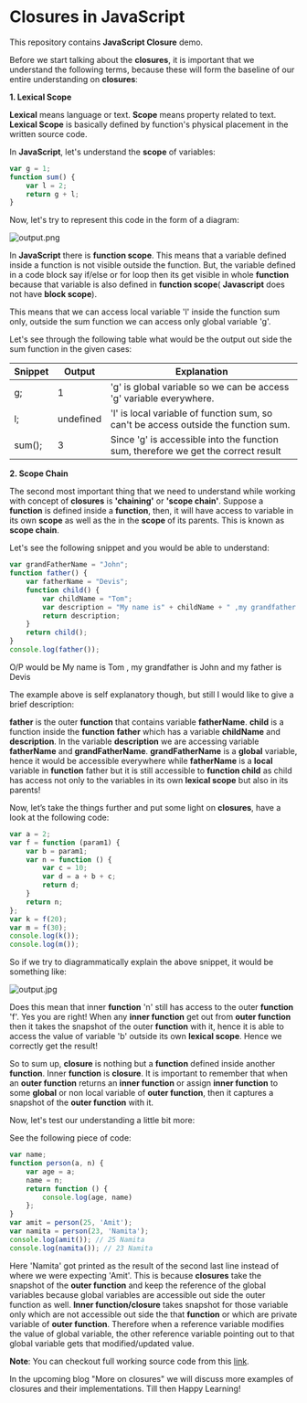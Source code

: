 Closures in JavaScript
======================

This repository contains **JavaScript Closure** demo.

Before we start talking about the **closures**, it is important that we understand the following terms, because these will form the baseline of our entire understanding on **closures**:

**1. Lexical Scope**

**Lexical** means language or text. **Scope** means property related to text. **Lexical Scope** is basically defined by function's physical placement in the written source code.

In **JavaScript**, let's understand the **scope** of variables:

```javascript
var g = 1;
function sum() {
    var l = 2;
    return g + l;
}
```

Now, let's try to represent this code in the form of a diagram:

![output.png](https://raw.githubusercontent.com/namita1990/Closures/master/lexical.png)

In **JavaScript** there is **function scope**. This means that a variable defined inside a function is not visible outside the function. But, the variable defined in a code block say if/else or for loop then its get visible in whole **function** because that variable is also defined in **function scope**( **Javascript** does not have **block scope**).

This means that we can access local variable 'l' inside the function sum only, outside the sum function we can access only global variable 'g'.

Let's see through the following table what would be the output out side the sum function in the given cases:

Snippet | Output     | Explanation
--------|------------|------------
g;      | 1          | 'g' is global variable so we can be access 'g' variable everywhere.
l;      | undefined  | 'l' is local variable of function sum, so can't be access outside the function sum.
sum();  | 3          | Since 'g' is accessible into the function sum, therefore we get the correct result

**2. Scope Chain**

The second most important thing that we need to understand while working with concept of **closures** is **'chaining'** or **'scope chain'**. Suppose a **function** is defined inside a **function**, then, it will have access to variable in its own **scope** as well as the in the **scope** of its parents. This is known as **scope chain**.

Let's see the following snippet and you would be able to understand:

```javascript
var grandFatherName = "John";
function father() {
    var fatherName = "Devis";
    function child() {
        var childName = "Tom";
        var description = "My name is" + childName + " ,my grandfather is " + grandfatherName + " and my father is " + fatherName;
        return description;
    }
    return child();
}
console.log(father());
```

O/P would be My name is Tom , my grandfather is John and my father is Devis

The example above is self explanatory though, but still I would like to give a brief description:

**father** is the outer **function** that contains variable **fatherName**. **child** is a function inside the **function** **father** which has a variable **childName** and **description**. In the variable **description** we are accessing variable **fatherName** and **grandFatherName**. **grandFatherName** is a **global** variable, hence it would be accessible everywhere while **fatherName** is a **local** variable in **function** father but it is still accessible to **function child** as child has access not only to the variables in its own **lexical scope** but also in its parents!

Now, let’s take the things further and put some light on **closures**, have a look at the following code:

```javascript
var a = 2;
var f = function (param1) {
    var b = param1;
    var n = function () {
        var c = 10;
        var d = a + b + c;
        return d;
    }
    return n;
};
var k = f(20);
var m = f(30);
console.log(k());
console.log(m());
```

So if we try to diagrammatically explain the above snippet, it would be something like:

![output.jpg](https://raw.githubusercontent.com/namita1990/Closures/master/closure.png)

Does this mean that inner **function** 'n' still has access to the outer **function** 'f'. Yes you are right! When any **inner function** get out from **outer function** then it takes the snapshot of the outer **function** with it, hence it is able to access the value of variable 'b' outside its own **lexical scope**. Hence we correctly get the result!

So to sum up, **closure** is nothing but a **function** defined inside another **function**. Inner **function** is **closure**. It is important to remember that when an **outer function** returns an **inner function** or assign **inner function** to some **global** or non local variable of **outer function**, then it captures a snapshot of the **outer function** with it.

Now, let's test our understanding a little bit more:

See the following piece of code:

```javascript
var name;
function person(a, n) {
    var age = a;
    name = n;
    return function () {
        console.log(age, name)
    };
}
var amit = person(25, 'Amit');
var namita = person(23, 'Namita');
console.log(amit()); // 25 Namita
console.log(namita()); // 23 Namita
```

Here 'Namita' got printed as the result of the second last line instead of where we were expecting 'Amit'. This is because **closures** take the snapshot of the **outer function** and keep the reference of the global variables because global variables are accessible out side the outer function as well. **Inner function/closure** takes snapshot for those variable only which are not accessible out side the that **function** or which are private variable of **outer function**. Therefore when a reference variable modifies the value of global variable, the other reference variable pointing out to that global variable gets that modified/updated value.

**Note**: You can checkout full working source code from this [link](https://github.com/namita1990/Closures).

In the upcoming blog "More on closures" we will discuss more examples of closures and their implementations. Till then Happy Learning!